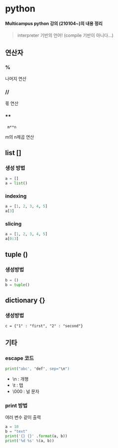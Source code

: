 # python

#### Multicampus python 강의 (210104~)의 내용 정리

> interpreter 기반의 언어! (compile 기반이 아니다...)



## 연산자

### %

나머지 연산



### //

몫 연산



### **

``` m**n```

m의 n제곱 연산



## list []

### 생성 방법

```python
a = []
a = list()
```

### indexing

```python
a = [1, 2, 3, 4, 5]
a[3]
```

### slicing

```python
a = [1, 2, 3, 4, 5]
a[0:3]
```



## tuple ()

### 생성방법

```python
b = ()
b = tuple()
```



## dictionary {}

### 생성방법

```
c = {"1" : "first", "2" : "second"}
```





## 기타

### escape 코드

``` python
print("abc', "def", sep="\n")
```

- \n : 개행
- \t : 탭 
- \000 : 널 문자

### print 방법

여러 변수 같이 출력

``` python
a = 10
b = "text"
print('{} {}' .format(a, b))
print('%d %s' %(a, b))
```


